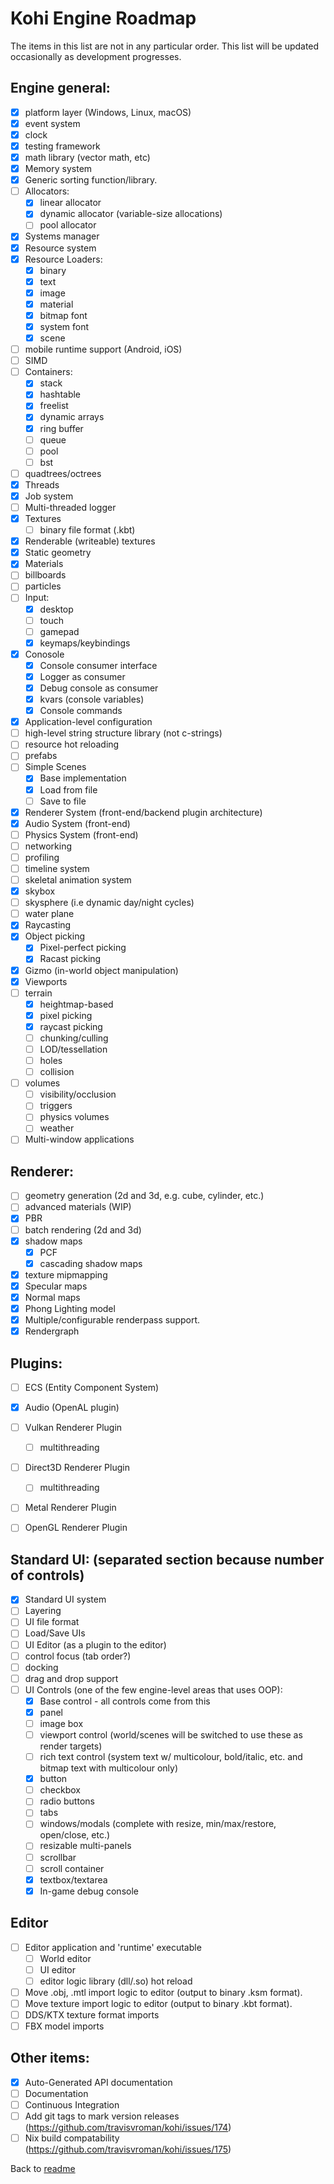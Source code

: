 # Kohi Engine Roadmap 
The items in this list are not in any particular order. This list will be updated occasionally as development progresses.

## Engine general:
- [x] platform layer (Windows, Linux, macOS)
- [x] event system
- [x] clock
- [x] testing framework
- [x] math library (vector math, etc)
- [x] Memory system 
- [x] Generic sorting function/library.
- [ ] Allocators:
  - [x] linear allocator
  - [x] dynamic allocator (variable-size allocations)
  - [ ] pool allocator
- [x] Systems manager
- [x] Resource system 
- [x] Resource Loaders:
  - [x] binary
  - [x] text
  - [x] image
  - [x] material 
  - [x] bitmap font 
  - [x] system font 
  - [x] scene
- [ ] mobile runtime support (Android, iOS)
- [ ] SIMD
- [ ] Containers:
  - [x] stack
  - [x] hashtable
  - [x] freelist
  - [x] dynamic arrays  
  - [x] ring buffer
  - [ ] queue 
  - [ ] pool 
  - [ ] bst
- [ ] quadtrees/octrees
- [x] Threads 
- [x] Job system
- [ ] Multi-threaded logger
- [x] Textures 
  - [ ] binary file format (.kbt)
- [x] Renderable (writeable) textures 
- [x] Static geometry 
- [x] Materials 
- [ ] billboards
- [ ] particles
- [ ] Input:
  - [x] desktop
  - [ ] touch
  - [ ] gamepad
  - [x] keymaps/keybindings
- [x] Conosole
  - [x] Console consumer interface
  - [x] Logger as consumer
  - [x] Debug console as consumer 
  - [x] kvars (console variables)
  - [x] Console commands
- [x] Application-level configuration
- [ ] high-level string structure library (not c-strings)
- [ ] resource hot reloading
- [ ] prefabs
- [ ] Simple Scenes
  - [x] Base implementation
  - [x] Load from file 
  - [ ] Save to file
- [x] Renderer System (front-end/backend plugin architecture)
- [x] Audio System (front-end)
- [ ] Physics System (front-end)
- [ ] networking
- [ ] profiling
- [ ] timeline system
- [ ] skeletal animation system
- [x] skybox
- [ ] skysphere (i.e dynamic day/night cycles)
- [ ] water plane
- [x] Raycasting
- [x] Object picking 
  - [x] Pixel-perfect picking 
  - [x] Racast picking
- [x] Gizmo (in-world object manipulation)
- [x] Viewports
- [ ] terrain
  - [x] heightmap-based
  - [x] pixel picking
  - [x] raycast picking 
  - [ ] chunking/culling
  - [ ] LOD/tessellation
  - [ ] holes
  - [ ] collision
- [ ] volumes 
  - [ ] visibility/occlusion
  - [ ] triggers 
  - [ ] physics volumes 
  - [ ] weather
- [ ] Multi-window applications

## Renderer:
- [ ] geometry generation (2d and 3d, e.g. cube, cylinder, etc.)
- [ ] advanced materials (WIP)
- [x] PBR
- [ ] batch rendering (2d and 3d)
- [x] shadow maps
  - [x] PCF
  - [x] cascading shadow maps
- [x] texture mipmapping
- [x] Specular maps 
- [x] Normal maps 
- [x] Phong Lighting model 
- [x] Multiple/configurable renderpass support.
- [x] Rendergraph

## Plugins:
 - [ ] ECS (Entity Component System)
 - [x] Audio (OpenAL plugin)
 - [ ] Vulkan Renderer Plugin
   - [ ] multithreading
 - [ ] Direct3D Renderer Plugin 
   - [ ] multithreading
 - [ ] Metal Renderer Plugin 
 - [ ] OpenGL Renderer Plugin 


## Standard UI: (separated section because number of controls)
- [x] Standard UI system
- [ ] Layering
- [ ] UI file format
- [ ] Load/Save UIs
- [ ] UI Editor (as a plugin to the editor)
- [ ] control focus (tab order?)
- [ ] docking
- [ ] drag and drop support
- [ ] UI Controls (one of the few engine-level areas that uses OOP):
  * [x] Base control - all controls come from this
  * [x] panel
  * [ ] image box
  * [ ] viewport control (world/scenes will be switched to use these as render targets)
  * [ ] rich text control (system text w/ multicolour, bold/italic, etc. and bitmap text with multicolour only)
  * [x] button
  * [ ] checkbox
  * [ ] radio buttons
  * [ ] tabs
  * [ ] windows/modals (complete with resize, min/max/restore, open/close, etc.)
  * [ ] resizable multi-panels
  * [ ] scrollbar
  * [ ] scroll container
  * [x] textbox/textarea
  * [x] In-game debug console

## Editor 
- [ ] Editor application and 'runtime' executable
  - [ ] World editor
  - [ ] UI editor
  - [ ] editor logic library (dll/.so) hot reload
- [ ] Move .obj, .mtl import logic to editor (output to binary .ksm format).
- [ ] Move texture import logic to editor (output to binary .kbt format).
- [ ] DDS/KTX texture format imports
- [ ] FBX model imports 

## Other items:
- [x] Auto-Generated API documentation
- [ ] Documentation
- [ ] Continuous Integration
- [ ] Add git tags to mark version releases (https://github.com/travisvroman/kohi/issues/174)
- [ ] Nix build compatability (https://github.com/travisvroman/kohi/issues/175)

Back to [readme](readme.md) 
